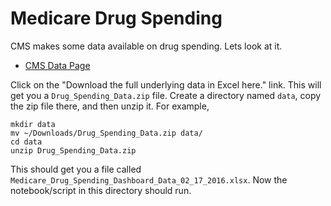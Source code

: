 # Medicare Drug Spending

CMS makes some data available on drug spending.  Lets look at it.

 * [CMS Data Page](https://www.cms.gov/Research-Statistics-Data-and-Systems/Statistics-Trends-and-Reports/Information-on-Prescription-Drugs/)

Click on the "Download the full underlying data in Excel here." link. This will get you a `Drug_Spending_Data.zip` file.  Create a directory named `data`, copy the zip file there, and then unzip it.  For example,

```shell
mkdir data
mv ~/Downloads/Drug_Spending_Data.zip data/
cd data
unzip Drug_Spending_Data.zip
```

This should get you a file called `Medicare_Drug_Spending_Dashboard_Data_02_17_2016.xlsx`.  Now the notebook/script in this directory should run.